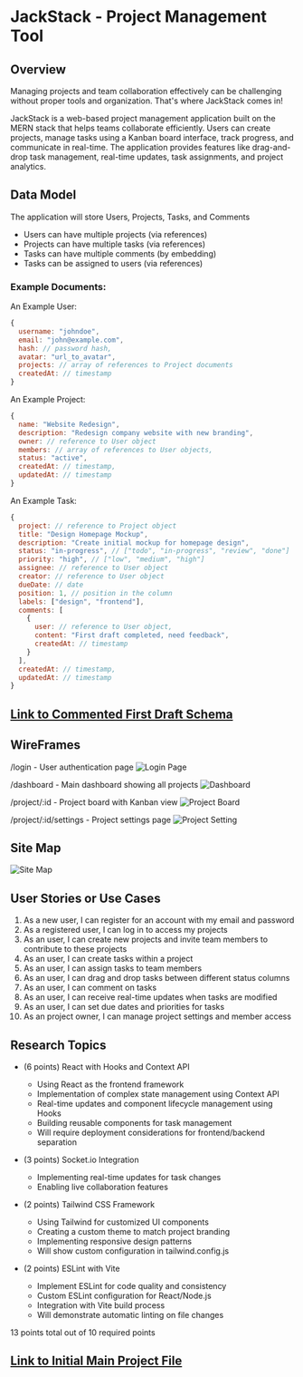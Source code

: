 # JackStack - Project Management Tool

## Overview

Managing projects and team collaboration effectively can be challenging without proper tools and organization. That's where JackStack comes in!

JackStack is a web-based project management application built on the MERN stack that helps teams collaborate efficiently. Users can create projects, manage tasks using a Kanban board interface, track progress, and communicate in real-time. The application provides features like drag-and-drop task management, real-time updates, task assignments, and project analytics.

## Data Model

The application will store Users, Projects, Tasks, and Comments

* Users can have multiple projects (via references)
* Projects can have multiple tasks (via references)
* Tasks can have multiple comments (by embedding)
* Tasks can be assigned to users (via references)

### Example Documents:

An Example User:
```javascript
{
  username: "johndoe",
  email: "john@example.com",
  hash: // password hash,
  avatar: "url_to_avatar",
  projects: // array of references to Project documents
  createdAt: // timestamp
}
```
An Example Project:
```javascript
{
  name: "Website Redesign",
  description: "Redesign company website with new branding",
  owner: // reference to User object
  members: // array of references to User objects,
  status: "active",
  createdAt: // timestamp,
  updatedAt: // timestamp
}
```
An Example Task:
```javascript 
{
  project: // reference to Project object
  title: "Design Homepage Mockup",
  description: "Create initial mockup for homepage design",
  status: "in-progress", // ["todo", "in-progress", "review", "done"]
  priority: "high", // ["low", "medium", "high"]
  assignee: // reference to User object
  creator: // reference to User object
  dueDate: // date
  position: 1, // position in the column
  labels: ["design", "frontend"],
  comments: [
    {
      user: // reference to User object,
      content: "First draft completed, need feedback",
      createdAt: // timestamp
    }
  ],
  createdAt: // timestamp,
  updatedAt: // timestamp
}
```

## [Link to Commented First Draft Schema](db.mjs)

## WireFrames 

/login - User authentication page 
![Login Page](documentation/login.png)

/dashboard - Main dashboard showing all projects 
![Dashboard](documentation/dashboard.png)

/project/:id - Project board with Kanban view
![Project Board](documentation/project.png) 

/project/:id/settings - Project settings page
![Project Setting](documentation/project:setting.png)

## Site Map 
![Site Map](documentation/site_map.png)

## User Stories or Use Cases 
1. As a new user, I can register for an account with my email and password 
2. As a registered user, I can log in to access my projects
3. As an user, I can create new projects and invite team members to contribute to these projects 
4. As an user, I can create tasks within a project 
5. As an user, I can assign tasks to team members 
6. As an user, I can drag and drop tasks between different status columns 
7. As an user, I can comment on tasks 
8. As an user, I can receive real-time updates when tasks are modified 
9. As an user, I can set due dates and priorities for tasks 
10. As an project owner, I can manage project settings and member access 

## Research Topics 
* (6 points) React with Hooks and Context API 
    * Using React as the frontend framework 
    * Implementation of complex state management using Context API 
    * Real-time updates and component lifecycle management using Hooks 
    * Building reusable components for task management 
    * Will require deployment considerations for frontend/backend separation 

* (3 points) Socket.io Integration 
    * Implementing real-time updates for task changes
    * Enabling live collaboration features 

* (2 points) Tailwind CSS Framework 
    * Using Tailwind for customized UI components 
    * Creating a custom theme to match project branding 
    * Implementing responsive design patterns 
    * Will show custom configuration in tailwind.config.js 

* (2 points) ESLint with Vite 
    * Implement ESLint for code quality and consistency 
    * Custom ESLint configuration for React/Node.js 
    * Integration with Vite build process 
    * Will demonstrate automatic linting on file changes 

13 points total out of 10 required points 

## [Link to Initial Main Project File](app.mjs)
